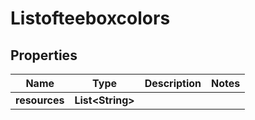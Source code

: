 
# Listofteeboxcolors

## Properties
Name | Type | Description | Notes
------------ | ------------- | ------------- | -------------
**resources** | **List&lt;String&gt;** |  | 



